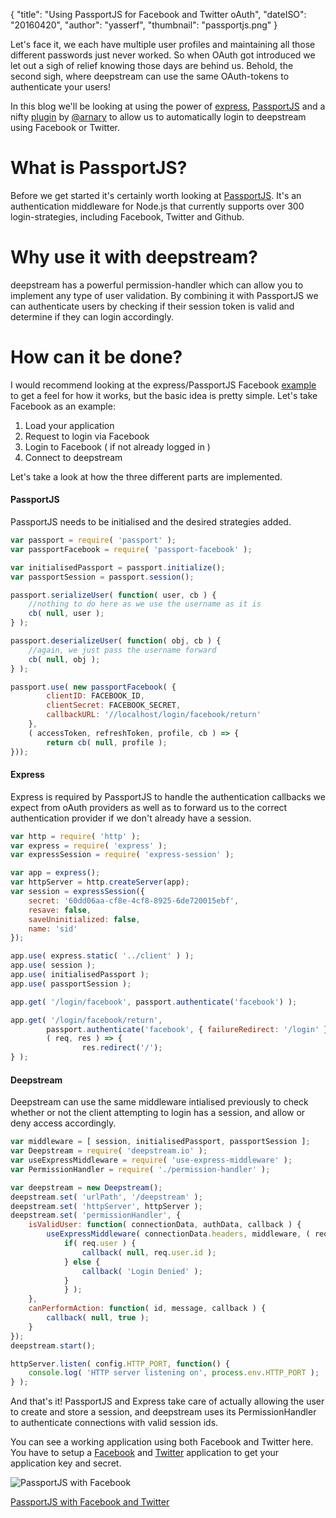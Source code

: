 {
		"title": "Using PassportJS for Facebook and Twitter oAuth",
		"dateISO": "20160420",
		"author": "yasserf",
		"thumbnail": "passportjs.png"
}

Let's face it, we each have multiple user profiles and maintaining all those different passwords just never worked. So when OAuth got introduced we let out a sigh of relief knowing those days are behind us. Behold, the second sigh, where deepstream can use the same OAuth-tokens to authenticate your users!

In this blog we'll be looking at using the power of [express](//expressjs.com/), [PassportJS](//PassportJS.org/) and a nifty [plugin](//github.com/demux/use-express-middleware) by [@arnary](//twitter.com/arnary) to allow us to automatically login to deepstream using Facebook or Twitter.

# What is PassportJS?

Before we get started it's certainly worth looking at [PassportJS](//PassportJS.org/). It's an authentication middleware for Node.js that currently supports over 300 login-strategies, including Facebook, Twitter and Github.

# Why use it with deepstream?

deepstream has a powerful permission-handler which can allow you to implement any type of user validation. By combining it with PassportJS we can authenticate users by checking if their session token is valid and determine if they can login accordingly.

# How can it be done?

I would recommend looking at the express/PassportJS Facebook [example](//github.com/passport/express-4.x-facebook-example/blob/master/server.js) to get a feel for how it works, but the basic idea is pretty simple. Let's take Facebook as an example:

1. Load your application
2. Request to login via Facebook
3. Login to Facebook ( if not already logged in )
4. Connect to deepstream

Let's take a look at how the three different parts are implemented.

#### PassportJS

PassportJS needs to be initialised and the desired strategies added.

```javascript
var passport = require( 'passport' );
var passportFacebook = require( 'passport-facebook' );

var initialisedPassport = passport.initialize();
var passportSession = passport.session();

passport.serializeUser( function( user, cb ) {
	//nothing to do here as we use the username as it is
	cb( null, user );
} );

passport.deserializeUser( function( obj, cb ) {
	//again, we just pass the username forward
	cb( null, obj );
} );

passport.use( new passportFacebook( {
		clientID: FACEBOOK_ID,
		clientSecret: FACEBOOK_SECRET,
		callbackURL: '//localhost/login/facebook/return'
	},
	( accessToken, refreshToken, profile, cb ) => {
		return cb( null, profile );
}));
```

#### Express

Express is required by PassportJS to handle the authentication callbacks we expect from oAuth providers as well as to forward us to the correct authentication provider if we don't already have a session.

```javascript
var http = require( 'http' );
var express = require( 'express' );
var expressSession = require( 'express-session' );

var app = express();
var httpServer = http.createServer(app);
var session = expressSession({
	secret: '60dd06aa-cf8e-4cf8-8925-6de720015ebf',
	resave: false,
	saveUninitialized: false,
	name: 'sid'
});

app.use( express.static( '../client' ) );
app.use( session );
app.use( initialisedPassport );
app.use( passportSession );

app.get( '/login/facebook', passport.authenticate('facebook') );

app.get( '/login/facebook/return', 
		passport.authenticate('facebook', { failureRedirect: '/login' }),
		( req, res ) => {
				res.redirect('/');
} );
```

#### Deepstream

Deepstream can use the same middleware intialised previously to check whether or not the client attempting to login has a session, and allow or deny access accordingly.

```javascript
var middleware = [ session, initialisedPassport, passportSession ];
var Deepstream = require( 'deepstream.io' );
var useExpressMiddleware = require( 'use-express-middleware' );
var PermissionHandler = require( './permission-handler' );

var deepstream = new Deepstream();
deepstream.set( 'urlPath', '/deepstream' );
deepstream.set( 'httpServer', httpServer );
deepstream.set( 'permissionHandler', {
	isValidUser: function( connectionData, authData, callback ) {
		useExpressMiddleware( connectionData.headers, middleware, ( req, res ) => {
			if( req.user ) {
				callback( null, req.user.id );
			} else {
				callback( 'Login Denied' );
			}
			} );
	},
	canPerformAction: function( id, message, callback ) {
		callback( null, true );
	}
});
deepstream.start();

httpServer.listen( config.HTTP_PORT, function() {
	console.log( 'HTTP server listening on', process.env.HTTP_PORT );
} );
```

And that's it! PassportJS and Express take care of actually allowing the user to create and store a session, and deepstream uses its PermissionHandler to authenticate connections with valid session ids.

You can see a working application using both Facebook and Twitter here. You have to setup a [Facebook](//developers.facebook.com/docs/apps/register) and [Twitter](//apps.twitter.com/) application to get your application key and secret.

<img src="passportjs.gif" alt="PassportJS with Facebook" />

<a class="mega" href="//github.com/deepstreamIO/ds-tutorial-passport-auth"><i class="fa fa-github"></i>PassportJS with Facebook and Twitter</a>
